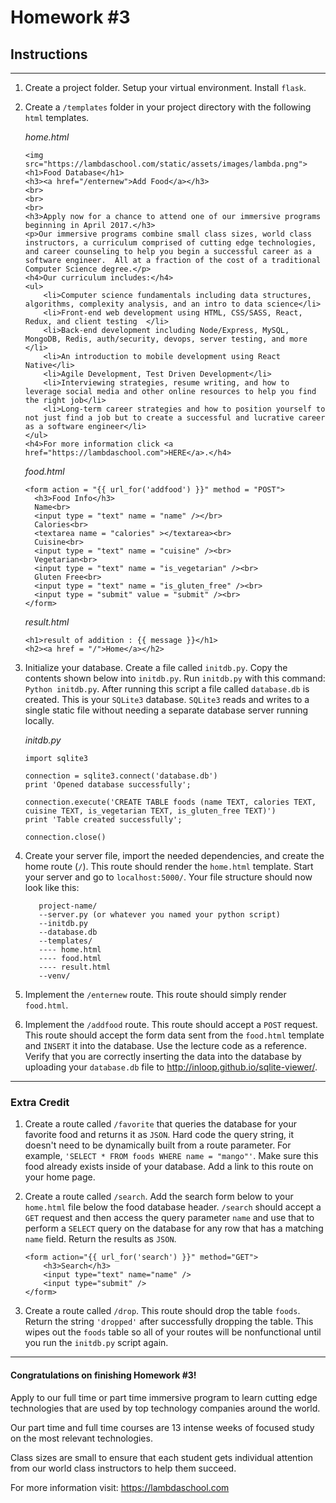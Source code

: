 # Homework #3

## Instructions
---
1. Create a project folder.  Setup your virtual environment.  Install `flask`.

2. Create a `/templates` folder in your project directory with the following `html` templates.

    *home.html*
    ```
    <img src="https://lambdaschool.com/static/assets/images/lambda.png">
    <h1>Food Database</h1>
    <h3><a href="/enternew">Add Food</a></h3>
    <br>
    <br>
    <br>
    <h3>Apply now for a chance to attend one of our immersive programs beginning in April 2017.</h3>
    <p>Our immersive programs combine small class sizes, world class instructors, a curriculum comprised of cutting edge technologies, and career counseling to help you begin a successful career as a software engineer.  All at a fraction of the cost of a traditional Computer Science degree.</p>
    <h4>Our curriculum includes:</h4>
    <ul>
        <li>Computer science fundamentals including data structures, algorithms, complexity analysis, and an intro to data science</li>
        <li>Front-end web development using HTML, CSS/SASS, React, Redux, and client testing  </li>
        <li>Back-end development including Node/Express, MySQL, MongoDB, Redis, auth/security, devops, server testing, and more </li>
        <li>An introduction to mobile development using React Native</li>
        <li>Agile Development, Test Driven Development</li>
        <li>Interviewing strategies, resume writing, and how to leverage social media and other online resources to help you find the right job</li>
        <li>Long-term career strategies and how to position yourself to not just find a job but to create a successful and lucrative career as a software engineer</li>
    </ul>
    <h4>For more information click <a href="https://lambdaschool.com">HERE</a>.</h4>

    ```
    *food.html*
    ```
    <form action = "{{ url_for('addfood') }}" method = "POST">
      <h3>Food Info</h3>
      Name<br>
      <input type = "text" name = "name" /></br>
      Calories<br>
      <textarea name = "calories" ></textarea><br>
      Cuisine<br>
      <input type = "text" name = "cuisine" /><br>
      Vegetarian<br>
      <input type = "text" name = "is_vegetarian" /><br>
      Gluten Free<br>
      <input type = "text" name = "is_gluten_free" /><br>
      <input type = "submit" value = "submit" /><br>
	</form>
    ```

    *result.html*
    ```
    <h1>result of addition : {{ message }}</h1>
	<h2><a href = "/">Home</a></h2>
    ```

3. Initialize your database.  Create a file called `initdb.py`.  Copy the contents shown below into `initdb.py`.  Run `initdb.py` with this command: `Python initdb.py`.  After running this script a file called `database.db` is created.  This is your `SQLite3` database.  `SQLite3` reads and writes to a single static file without needing a separate database server running locally.

	*initdb.py*
    ```
    import sqlite3

    connection = sqlite3.connect('database.db')
    print 'Opened database successfully';

    connection.execute('CREATE TABLE foods (name TEXT, calories TEXT, cuisine TEXT, is_vegetarian TEXT, is_gluten_free TEXT)')
    print 'Table created successfully';

    connection.close()
	```

4. Create your server file, import the needed dependencies, and create the home route (`/`).  This route should render the `home.html` template.  Start your server and go to `localhost:5000/`. Your file structure should now look like this:
    ```
       project-name/
       --server.py (or whatever you named your python script)
       --initdb.py
       --database.db
       --templates/
       ---- home.html
       ---- food.html
       ---- result.html
       --venv/
    ```

5. Implement the `/enternew` route.  This route should simply render `food.html`.


6. Implement the `/addfood` route.  This route should accept a `POST` request.  This route should accept the form data sent from the `food.html` template and `INSERT` it into the database.  Use the lecture code as a reference.  Verify that you are correctly inserting the data into the database by uploading your `database.db` file to http://inloop.github.io/sqlite-viewer/.


---

### Extra Credit

1. Create a route called `/favorite` that queries the database for your favorite food and returns it as `JSON`.  Hard code the query string, it doesn't need to be dynamically built from a route parameter.  For example, `'SELECT * FROM foods WHERE name = "mango"'`.  Make sure this food already exists inside of your database.  Add a link to this route on your home page.

2. Create a route called `/search`.  Add the search form below to your `home.html` file below the food database header.  `/search` should accept a `GET` request and then access the query parameter `name` and use that to perform a `SELECT` query on the database for any row that has a matching `name` field.  Return the results as `JSON`.

	```
    <form action="{{ url_for('search') }}" method="GET">
        <h3>Search</h3>
        <input type="text" name="name" />
        <input type="submit" />
    </form>
	```

3. Create a route called `/drop`.  This route should drop the table `foods`.  Return the string `'dropped'` after successfully dropping the table.  This wipes out the `foods` table so all of your routes will be nonfunctional until you run the `initdb.py` script again.

---
#### Congratulations on finishing Homework #3!
Apply to our full time or part time immersive program to learn cutting edge technologies that are used by top technology companies around the world.

Our part time and full time courses are 13 intense weeks of focused study on the most relevant technologies.  

Class sizes are small to ensure that each student gets individual attention from our world class instructors to help them succeed.

For more information visit: https://lambdaschool.com

